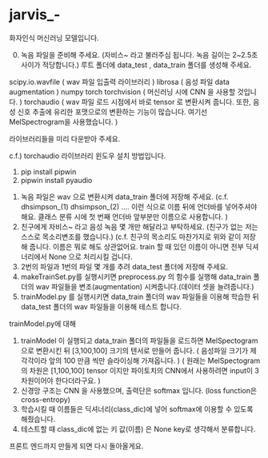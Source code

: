 # jarvis_-
화자인식 머신러닝 모델입니다.

0. 녹음 파일을 준비해 주세요. (자비스~ 라고 불러주심 됩니다. 녹음 길이는 2~2.5초 사이가 적당합니다.)
루트 폴더에 data_test , data_train 폴더를 생성해 주세요.

scipy.io.wavfile ( wav 파일 입출력 라이브러리 )
librosa ( 음성 파일 data augmentation )
numpy
torch
torchvision ( 머신러닝 시에 CNN 을 사용할 것입니다. )
torchaudio ( wav 파일 로드 시점에서 바로 tensor 로 변환시켜 줍니다. 또한, 음성 신호 추출에 유리한 포맷으로의 변환하는 기능이 많습니다. 여기선 MelSpectrogram을 사용했습니다. )

라이브러리들을 미리 다운받아 주세요.

c.f.) torchaudio 라이브러리 윈도우 설치 방법입니다.
1) pip install pipwin
2) pipwin install pyaudio

1. 녹음 파일은 wav 으로 변환시켜 data_train 폴더에 저장해 주세요. 
(c.f. dhsimpson_(1) dhsimpson_(2) .... 이런 식으로 이름 뒤에 언더바를 넣어주셔야 해요. 클래스 분류 시에 첫 번째 언더바 앞부분만 이름으로 사용합니다. )
2. 친구에게 자비스~ 라고 음성 녹음 몇 개만 해달라고 부탁하세요. (친구가 없는 저는 스스로 목소리변조를 했습니다.)
(c.f. 친구의 목소리도 마찬가지로 위와 같이 저장해 줍니다. 이름은 뭐로 해도 상관없어요. train 할 때 있던 이름이 아니면 전부 딕셔너리에서 None 으로 처리시킬 겁니다.
3. 2번의 파일과 1번의 파일 몇 개를 추려 data_test 폴더에 저장해 주세요.
4. makeTrainSet.py를 실행시키면 preprocess.py 의 함수를 실행해 data_train 폴더의 wav 파일들을 변조(augmentation) 시켜줍니다.(데이터 셋을 늘려줍니다.)
5. trainModel.py 를 실행시키면 data_train 폴더의 wav 파일들을 이용해 학습한 뒤 data_test 폴더의 wav 파일들을 이용해 테스트 합니다.


trainModel.py에 대해

1. trainModel 이 실행되고 data_train 폴더의 파일들을 로드하면 MelSpectogram으로 변환시킨 뒤 [3,100,100] 크기의 텐서로 만들어 줍니다. 
( 음성파일 크기가 제각각이라 앞의 100 만큼 씩만 슬라이싱해 가져옵니다. )
( 원래는 MelSpectogram의 차원은 [1,100,100] tensor 이지만 파이토치의 CNN에서 사용하려면 input이 3차원이어야 한다더라구요. )
2. 신경망 구조는 CNN 을 사용했으며, 출력단은 softmax 입니다. (loss function은 cross-entropy)
3. 학습시킬 때 이름들은 딕셔너리(class_dic)에 넣어 softmax에 이용할 수 있도록 해줬습니다.
4. 테스트할 때 class_dic에 없는 키 값(이름) 은 None key로 생각해서 분류합니다.

프론트 엔드까지 만들게 되면 다시 돌아올게요.
